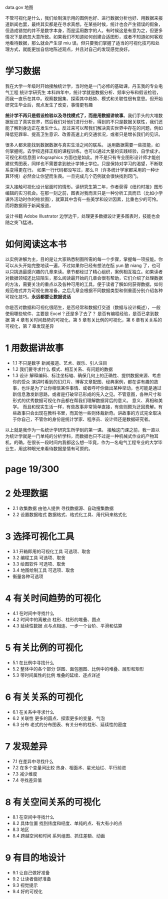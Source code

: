 data.gov
地图

不管可视化是什么，我们绘制演示用的图例也好、进行数据分析也好、用数据来报道新闻也罢，最终其实都是在寻求真想。在某些时候，统计也会产生错误的假象，但造成错觉的并不是数字本身，而是运用数字的人。有时候这是有意为之，但更多情况下是疏忽大意所致。如果我们不知道如何创建合适图形，或者不知道如何客观地看待数据，那么就会产生谬 miu 误。但只要我们掌握了适当的可视化技巧和处理方式，就能更加自信地陈述观点，并且对自己的发现感觉良好。

# 学习数据

我在大学一年级时开始接触统计学，当时他是一门必修的基础课，丹玉我的专业电气工程
统计学研究生 本科四年中，统计学就是数据分析、频率分布和假设检验，而我一直乐在其中。观察数据集、探索其中趋势、模式和关联性很有意思。但开始研究生毕业后，观点发生了改变，事情更有趣

**统计学不再只是假设检验以及寻找模式了，而是用数据讲故事**。我们手头的大堆数据反应了真实世界，然后我们对他们进行分析，得到的不只是数据关联性，我们还能了解到身边正在发生什么。反过来可以帮我们解决真实世界中存在的问题，例如降低犯罪率、提高卫生意识、改善高速上的交通状况，或者只是增长我们的见识。

很多人都未能找到数据数据与真实生活之间的联系。
运用数据需要一些技能，如何掌握呢。去学校选择正规的课程训练，也可以通过大量的实践经验，自学成才。
可视化和信息图 infographics 方面也是如此。并不是只有专业图形设计师才能创建优秀图表，同样也不需要拿到统计学博士学位。只是保持对学习的渴望，不断联系变得更在行。
如果一行代码都没写过，那么 R（许多统计学家都采用的一种计算环境）必然会让你望而生畏。一旦完成几个范例就会很快找到窍门。

深入接触可视化设计层面时的情形。读研究生第二年，作者获得《纽约时报》图形编辑的实习机会。在那一刻之前，图表对我而言只是一种分析工具而已（比如小学课外活动时作的柱状图），就算其中含有一些美学和设计因素，比重也少的可怜。而将数据用于新闻报道，

设计书籍 Adobe Illustrator 边学边干，处理更多数据设计更多图表时，技能也会随之突飞猛进。

# 如何阅读这本书

以实例讲解为主，目的是让大家熟悉制图所需的每一个步骤，掌握每一项技能。你可以从头开始完整地读一遍，不过如果你已经有想法在酝 yun 酿 niang 了，也可以只挑选最感兴趣的几章来读。章节都经过了精心组织，案例相互独立。如果读者对数据领域还比较陌生，那么阅读最开始的几章会很有帮助，它们介绍了处理数据的方法，需要关注的重点以及各种可用的工具，便于读者了解如何获得数据，如何规范格式并为可视化做准备。之后几章会根据不同数据类型和侧重面分别介绍各种可视化技巧。**永远都要让数据说话**

你是否对数据和可视化很陌生，是否经常和数据打交道（数据与设计概述），一般使用哪些软件、主要是 Excel？还是多了去了？
是否有编程经验，是否已拿到数据 第 4 章有关时间趋势的可视化，第 5 章有关比例的可视化，第 6 章有关关系的可视化，第 7 章发现差异

# 1 用数据讲故事

- 1.1 不只是数字 新闻报道、艺术、娱乐、引人注目
- 1.2 我们要寻求什么 模式、相互关系、有问题的数据
- 1.3 设计 解释编码、标注坐标轴、确保几何上的正确性、提供数据来源、考虑你的受众
  演讲时看到的幻灯片、博客文章配图、经典案例，都在讲有趣的故事，也许是为了让你相信某件事情、或者呼吁你做出某种举动，也可能是通过新信息激发新思路，或者是打破早已形成的先入之见。不管意图，各种尺寸和形式的优秀数据可视化作品都在帮我们理解数据背后的意义。
  意义、真相和美学。
  而且和现实生活一样，有些故事非常简单直接，有些则颇为迂回费解。有些故事只会出现在教科书里，而其他一些则体裁新奇。讲故事的方式完全取决于你自己，不管你的身份是统计学家、程序员、设计师还是数据研究者。

以上就是我作为一名统计学研究生所学到的第一课。
接触这门课之前，我一直以为统计学就是一门单纯的分析学科，而数据也只不过是一种机械式作业的产物耳机，的确，在很长一段时间内我都这么想--毕竟，作为一名电气工程专业的大学毕业生，用这种眼光来看待数据是情有可原的。

# page 19/300

# 2 处理数据

- 2.1 收集数据 由他人提供 寻找数据源、自动搜集数据
- 2.2 设置数据格式 数据格式、格式化工具、用代码来格式化

# 3 选择可视化工具

- 3.1 开箱即用的可视化工具 可选项、取舍
- 3.2 编程工具 可选项、取舍
- 3.3 绘图软件 可选项、取舍
- 3.4 地图绘制工具 可选项、取舍
- 衡量各种可选项

# 4 有关时间趋势的可视化

- 4.1 在时间中寻找什么
- 4.2 时间中的离散点 柱形、柱形的堆叠、圆点
- 4.3 延续性数据 点与点相连、一步一个台阶、平滑和估算

# 5 有关比例的可视化

- 5.1 在比例中寻找什么
- 5.2 整体中的各个部分 饼图、面包圈图、比例中的堆叠、层形和矩形
- 5.3 带时间属性的比例 堆叠的延续、逐点详述

# 6 有关关系的可视化

- 6.1 在关系中寻求什么
- 6.2 关联性 更多的圆点、探索更多的变量、气泡
- 6.3 分布 老式的分布图表、有关分布的柱形、延续性的密度

# 7 发现差异

- 7.1 在差异中寻找什么
- 7.2 在多个变量间比较 热身、相面术、星光灿烂、平行前进
- 7.3 减少维度
- 7.4 寻找差异值

# 8 有关空间关系的可视化

- 8.1 在空间中寻找什么
- 8.2 具体位置 找到纬度和经度、单纯的点、有大有小的点
- 8.3 地区
- 8.4 跨越空间和时间 系列组图、抓住差额、动画

# 9 有目的地设计

- 9.1 让自己做好准备
- 9.2 让读者做好准备
- 9.3 视觉提示
- 9.4 好的可视化
